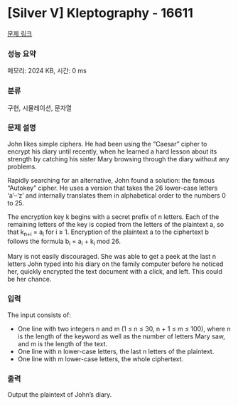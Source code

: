 # [Silver V] Kleptography - 16611 

[문제 링크](https://www.acmicpc.net/problem/16611) 

### 성능 요약

메모리: 2024 KB, 시간: 0 ms

### 분류

구현, 시뮬레이션, 문자열

### 문제 설명

<p>John likes simple ciphers. He had been using the “Caesar” cipher to encrypt his diary until recently, when he learned a hard lesson about its strength by catching his sister Mary browsing through the diary without any problems.</p>

<p>Rapidly searching for an alternative, John found a solution: the famous “Autokey” cipher. He uses a version that takes the 26 lower-case letters ‘a’–‘z’ and internally translates them in alphabetical order to the numbers 0 to 25.</p>

<p>The encryption key k begins with a secret prefix of n letters. Each of the remaining letters of the key is copied from the letters of the plaintext a, so that k<sub>n+i</sub> = a<sub>i</sub> for i ≥ 1. Encryption of the plaintext a to the ciphertext b follows the formula b<sub>i</sub> = a<sub>i</sub> + k<sub>i</sub> mod 26.</p>

<p>Mary is not easily discouraged. She was able to get a peek at the last n letters John typed into his diary on the family computer before he noticed her, quickly encrypted the text document with a click, and left. This could be her chance.</p>

### 입력 

 <p>The input consists of:</p>

<ul>
	<li>One line with two integers n and m (1 ≤ n ≤ 30, n + 1 ≤ m ≤ 100), where n is the length of the keyword as well as the number of letters Mary saw, and m is the length of the text.</li>
	<li>One line with n lower-case letters, the last n letters of the plaintext.</li>
	<li>One line with m lower-case letters, the whole ciphertext.</li>
</ul>

### 출력 

 <p>Output the plaintext of John’s diary.</p>

